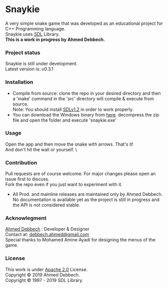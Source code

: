# Snaykie
A very simple snake game that was developed as an educational project for C++ Programming language. \
Snaykie uses [SDL](https://www.libsdl.org/) Library. \
<B> This is a work in progress by Ahmed Debbech. </B>
### Project status
Snaykie is still under development. \
Latest version is: v0.3.1
### Installation
* Compile from source: clone the repo in your desired directory and then a 'make' command in the 'src' directory will compile & execute from source. \
Note: You should install [SDLv1.2](https://www.libsdl.org/download-1.2.php) in order to work properly.
* You can download the Windows binary from [here](http://bit.ly/2r5SvPa).
decompress the zip file and open the folder and execute 'snaykie.exe'
### Usage
Open the app and then move the snake with arrows. That's it! \
And don't hit the wall or yourself. \
### Contribution
Pull requests are of course welcome. For major changes please open an issue first to discuss. \
Fork the repo even if you just want to experiment with it.
* All Prod. and mainline releases are maintained only by Ahmed Debbech. \
No documentation is available yet as the project is still in progress and the API is not considered stable.
### Acknowlegment
[Ahmed Debbech](https://twitter.com/AhmedDebb) : Developer & Designer\
Contact at: debbech.ahmed@gmail.com \
Special thanks to Mohamed Amine Ayadi for designing the menus of the game.
### License
This work is under [Apache 2.0](https://www.apache.org/licenses/LICENSE-2.0) License. \
Copyright © 2019 Ahmed Debbech. \
Copyright © 1997 - 2019 SDL Library.
